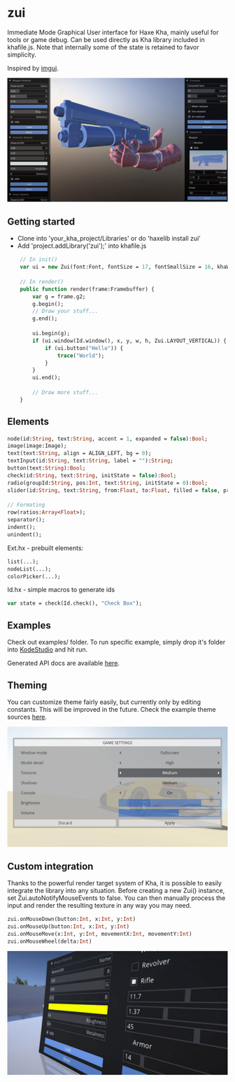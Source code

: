 # zui

Immediate Mode Graphical User interface for Haxe Kha, mainly useful for tools or game debug. Can be used directly as Kha library included in khafile.js. Note that internally some of the state is retained to favor simplicity.  

Inspired by [imgui](https://github.com/ocornut/imgui).

![](img/zui.jpg)

## Getting started
- Clone into 'your_kha_project/Libraries' or do 'haxelib install zui'
- Add 'project.addLibrary('zui');' into khafile.js
``` hx
	// In init()
	var ui = new Zui(font:Font, fontSize = 17, fontSmallSize = 16, khaWindowId = 0, scaleFactor = 1.0);

	// In render()
	public function render(frame:Framebuffer) {
		var g = frame.g2;
		g.begin();
		// Draw your stuff...
		g.end();
		
		ui.begin(g);
		if (ui.window(Id.window(), x, y, w, h, Zui.LAYOUT_VERTICAL)) {
			if (ui.button("Hello")) {
				trace("World");
			}
		}
		ui.end();

		// Draw more stuff...
	}
```

## Elements
``` hx
node(id:String, text:String, accent = 1, expanded = false):Bool;
image(image:Image);
text(text:String, align = ALIGN_LEFT, bg = 0);
textInput(id:String, text:String, label = ""):String;
button(text:String):Bool;
check(id:String, text:String, initState = false):Bool;
radio(groupId:String, pos:Int, text:String, initState = 0):Bool;
slider(id:String, text:String, from:Float, to:Float, filled = false, precision = 100, initValue = 0.0):Float;

// Formating
row(ratios:Array<Float>);
separator();
indent();
unindent();
```

Ext.hx - prebuilt elements:
``` hx
list(...);
nodeList(...);
colorPicker(...);
```

Id.hx - simple macros to generate ids
``` hx
var state = check(Id.check(), "Check Box");
```

## Examples
Check out examples/ folder. To run specific example, simply drop it's folder into [KodeStudio](https://github.com/KTXSoftware/KodeStudio/releases) and hit run.
  
Generated API docs are available [here](http://luboslenco.github.io/zui/zui/index.html).

## Theming
You can customize theme fairly easily, but currently only by editing constants. This will be improved in the future. Check the example theme sources [here](https://github.com/luboslenco/zui/tree/master/Sources/zui/theme).
  
![](img/theme.jpg)

## Custom integration
Thanks to the powerful render target system of Kha, it is possible to easily integrate the library into any situation. Before creating a new Zui() instance, set Zui.autoNotifyMouseEvents to false. You can then manually process the input and render the resulting texture in any way you may need.
``` hx
zui.onMouseDown(button:Int, x:Int, y:Int)
zui.onMouseUp(button:Int, x:Int, y:Int)
zui.onMouseMove(x:Int, y:Int, movementX:Int, movementY:Int)
zui.onMouseWheel(delta:Int)
```
![](img/zui2.jpg)
